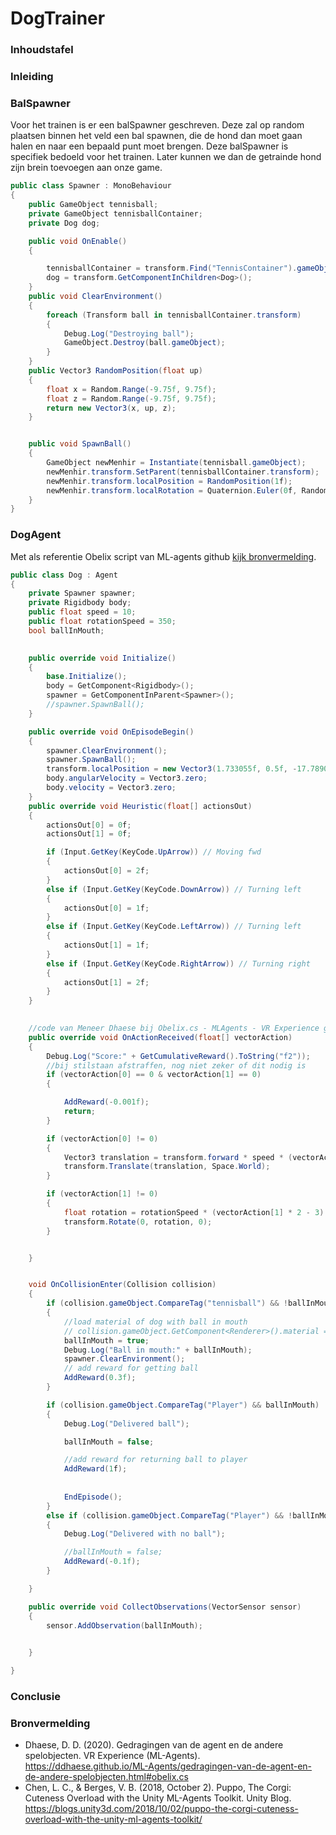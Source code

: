 # DogTrainer
### Inhoudstafel

### Inleiding

### BalSpawner

Voor het trainen is er een balSpawner geschreven. Deze zal op random plaatsen binnen het veld een bal spawnen, die de hond dan moet gaan halen en naar een bepaald punt moet brengen.
Deze balSpawner is specifiek bedoeld voor het trainen. Later kunnen we dan de getrainde hond zijn brein toevoegen aan onze game.

```cs
public class Spawner : MonoBehaviour
{
    public GameObject tennisball;
    private GameObject tennisballContainer;
    private Dog dog;

    public void OnEnable()
    {

        tennisballContainer = transform.Find("TennisContainer").gameObject;
        dog = transform.GetComponentInChildren<Dog>();
    }
    public void ClearEnvironment()
    {
        foreach (Transform ball in tennisballContainer.transform)
        {
            Debug.Log("Destroying ball");
            GameObject.Destroy(ball.gameObject);
        }
    }
    public Vector3 RandomPosition(float up)
    {
        float x = Random.Range(-9.75f, 9.75f);
        float z = Random.Range(-9.75f, 9.75f);
        return new Vector3(x, up, z);
    }


    public void SpawnBall()
    {
        GameObject newMenhir = Instantiate(tennisball.gameObject);
        newMenhir.transform.SetParent(tennisballContainer.transform);
        newMenhir.transform.localPosition = RandomPosition(1f);
        newMenhir.transform.localRotation = Quaternion.Euler(0f, Random.Range(0f, 360f), 0f);
    }
}
```


### DogAgent

Met als referentie Obelix script van ML-agents github [kijk bronvermelding](#bronvermelding).

```cs
public class Dog : Agent
{
    private Spawner spawner;
    private Rigidbody body;
    public float speed = 10;
    public float rotationSpeed = 350;
    bool ballInMouth;
    

    public override void Initialize()
    {
        base.Initialize();
        body = GetComponent<Rigidbody>();
        spawner = GetComponentInParent<Spawner>();
        //spawner.SpawnBall();
    }

    public override void OnEpisodeBegin()
    {
        spawner.ClearEnvironment();
        spawner.SpawnBall();
        transform.localPosition = new Vector3(1.733055f, 0.5f, -17.78904f);
        body.angularVelocity = Vector3.zero;
        body.velocity = Vector3.zero;
    }
    public override void Heuristic(float[] actionsOut)
    {
        actionsOut[0] = 0f;
        actionsOut[1] = 0f;

        if (Input.GetKey(KeyCode.UpArrow)) // Moving fwd
        {
            actionsOut[0] = 2f;
        }
        else if (Input.GetKey(KeyCode.DownArrow)) // Turning left
        {
            actionsOut[0] = 1f;
        }
        else if (Input.GetKey(KeyCode.LeftArrow)) // Turning left
        {
            actionsOut[1] = 1f;
        }
        else if (Input.GetKey(KeyCode.RightArrow)) // Turning right
        {
            actionsOut[1] = 2f;
        }
    }

   
    //code van Meneer Dhaese bij Obelix.cs - MLAgents - VR Experience github
    public override void OnActionReceived(float[] vectorAction)
    {
        Debug.Log("Score:" + GetCumulativeReward().ToString("f2"));
        //bij stilstaan afstraffen, nog niet zeker of dit nodig is
        if (vectorAction[0] == 0 & vectorAction[1] == 0)
        {

            AddReward(-0.001f);
            return;
        }

        if (vectorAction[0] != 0)
        {
            Vector3 translation = transform.forward * speed * (vectorAction[0] * 2 - 3) * Time.deltaTime;
            transform.Translate(translation, Space.World);
        }

        if (vectorAction[1] != 0)
        {
            float rotation = rotationSpeed * (vectorAction[1] * 2 - 3) * Time.deltaTime;
            transform.Rotate(0, rotation, 0);
        }


    }


    void OnCollisionEnter(Collision collision)
    {
        if (collision.gameObject.CompareTag("tennisball") && !ballInMouth)
        {
            //load material of dog with ball in mouth
            // collision.gameObject.GetComponent<Renderer>().material = 
            ballInMouth = true;
            Debug.Log("Ball in mouth:" + ballInMouth);
            spawner.ClearEnvironment();
            // add reward for getting ball
            AddReward(0.3f);
        }

        if (collision.gameObject.CompareTag("Player") && ballInMouth)
        {
            Debug.Log("Delivered ball");

            ballInMouth = false;

            //add reward for returning ball to player
            AddReward(1f);
            
                    
            EndEpisode();
        }
        else if (collision.gameObject.CompareTag("Player") && !ballInMouth)
        {
            Debug.Log("Delivered with no ball");

            //ballInMouth = false;
            AddReward(-0.1f);
        }

    }

    public override void CollectObservations(VectorSensor sensor)
    {
        sensor.AddObservation(ballInMouth);

        
    }

}
```
### Conclusie

### Bronvermelding

* Dhaese, D. D. (2020). Gedragingen van de agent en de andere spelobjecten. VR Experience (ML-Agents). https://ddhaese.github.io/ML-Agents/gedragingen-van-de-agent-en-de-andere-spelobjecten.html#obelix.cs
* Chen, L. C., & Berges, V. B. (2018, October 2). Puppo, The Corgi: Cuteness Overload with the Unity ML-Agents Toolkit. Unity Blog. https://blogs.unity3d.com/2018/10/02/puppo-the-corgi-cuteness-overload-with-the-unity-ml-agents-toolkit/
